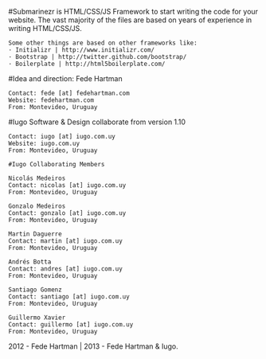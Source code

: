 #Submarinezr is HTML/CSS/JS Framework
to start writing the code for your website.  The vast majority of the files are based on years of experience in writing HTML/CSS/JS.

	Some other things are based on other frameworks like:
	· Initializr | http://www.initializr.com/
	· Bootstrap | http://twitter.github.com/bootstrap/
	· Boilerplate | http://html5boilerplate.com/


#Idea and direction: Fede Hartman

	Contact: fede [at] fedehartman.com
	Website: fedehartman.com
	From: Montevideo, Uruguay


#Iugo Software & Design collaborate from version 1.10

	Contact: iugo [at] iugo.com.uy
	Website: iugo.com.uy
	From: Montevideo, Uruguay

	#Iugo Collaborating Members

	Nicolás Medeiros
	Contact: nicolas [at] iugo.com.uy
	From: Montevideo, Uruguay

	Gonzalo Medeiros
	Contact: gonzalo [at] iugo.com.uy
	From: Montevideo, Uruguay

	Martin Daguerre
	Contact: martin [at] iugo.com.uy
	From: Montevideo, Uruguay

	Andrés Botta
	Contact: andres [at] iugo.com.uy
	From: Montevideo, Uruguay

	Santiago Gomenz
	Contact: santiago [at] iugo.com.uy
	From: Montevideo, Uruguay

	Guillermo Xavier
	Contact: guillermo [at] iugo.com.uy
	From: Montevideo, Uruguay

2012 - Fede Hartman | 2013 - Fede Hartman & Iugo.
